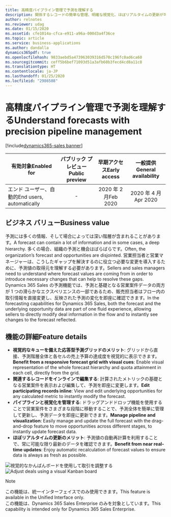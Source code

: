 ```yaml
---
title: 高精度パイプライン管理で予測を理解する
description: 関係するレコードの簡単な管理、明確な視覚化、ほぼリアルタイムの更新が可能であり、これによって予測精度が向上します。
author: relnotes
ms.reviewer: udag
ms.date: 01/15/2020
ms.assetid: cfe1014a-cfca-e911-a96a-000d3a4f36ce
ms.topic: article
ms.service: business-applications
ms.author: dandalla
dynamics365pdf: true
ms.openlocfilehash: 9833aebd5a473963039316d570c196fc0ad6ca60
ms.sourcegitcommit: ceff5b6bef71093d51a3afb60b3fecd4cd8a11c8
ms.translationtype: HT
ms.contentlocale: ja-JP
ms.lasthandoff: 01/25/2020
ms.locfileid: "2986588"
---
```

# <a name="understand-forecasts-with-precision-pipeline-management"></a><span data-ttu-id="c5951-103">高精度パイプライン管理で予測を理解する</span><span class="sxs-lookup"><span data-stu-id="c5951-103">Understand forecasts with precision pipeline management</span></span>
[!include[dynamics365-sales banner](../includes/dynamics365-sales.md)]

| <span data-ttu-id="c5951-104">有効対象</span><span class="sxs-lookup"><span data-stu-id="c5951-104">Enabled for</span></span>    |  <span data-ttu-id="c5951-105">パブリック プレビュー</span><span class="sxs-lookup"><span data-stu-id="c5951-105">Public preview</span></span> | <span data-ttu-id="c5951-106">早期アクセス</span><span class="sxs-lookup"><span data-stu-id="c5951-106">Early access</span></span> | <span data-ttu-id="c5951-107">一般提供</span><span class="sxs-lookup"><span data-stu-id="c5951-107">General availability</span></span> | 
| ---------- | :----------: |:----------: |:----------: |
|<span data-ttu-id="c5951-108">エンド ユーザー、自動的</span><span class="sxs-lookup"><span data-stu-id="c5951-108">End users, automatically</span></span>|-|<span data-ttu-id="c5951-109">2020 年 2 月</span><span class="sxs-lookup"><span data-stu-id="c5951-109">Feb 2020</span></span>| <span data-ttu-id="c5951-110">2020 年 4 月</span><span class="sxs-lookup"><span data-stu-id="c5951-110">Apr 2020</span></span>|


## <a name="business-value"></a><span data-ttu-id="c5951-111">ビジネス バリュー</span><span class="sxs-lookup"><span data-stu-id="c5951-111">Business value</span></span>
<!-- bv start -->
<span data-ttu-id="c5951-112">予測には多くの情報、そして場合によっては深い階層が含まれることがあります。</span><span class="sxs-lookup"><span data-stu-id="c5951-112">A forecast can contain a lot of information and in some cases, a deep hierarchy.</span></span> <span data-ttu-id="c5951-113">多くの場合、組織の予測と機会はばらばらです。</span><span class="sxs-lookup"><span data-stu-id="c5951-113">Often, the organization’s forecast and opportunities are disjointed.</span></span> <span data-ttu-id="c5951-114">営業担当者と営業マネージャーは、こうしたギャップを解決するのに役立つ必要な変更を導入するために、予測値の取得元を理解する必要があります。</span><span class="sxs-lookup"><span data-stu-id="c5951-114">Sellers and sales managers need to understand where forecast values are coming from in order to introduce necessary changes that can help to resolve these gaps.</span></span> <span data-ttu-id="c5951-115">Dynamics 365 Sales の予測機能では、予測と基礎となる営業案件データの両方が 1 つの滑らかなエクスペリエンスの一部であるため、販売担当者はフロー内の取引情報を直接変更し、反映された予測の変化を即座に確認できます。</span><span class="sxs-lookup"><span data-stu-id="c5951-115">In the forecasting capabilities for Dynamics 365 Sales, both the forecast and the underlying opportunity data are part of one fluid experience, allowing sellers to directly modify deal information in the flow and to instantly see changes to the forecast reflected.</span></span>
<!-- bv end -->



## <a name="feature-details"></a><span data-ttu-id="c5951-116">機能の詳細</span><span class="sxs-lookup"><span data-stu-id="c5951-116">Feature details</span></span>
<!--feature detail start -->
- <span data-ttu-id="c5951-117">**視覚的なキューを備えた応答型予測グリッドのメリット**: グリッドから直接、予測階層全体と各セルの売上予算の達成度を視覚的に表示できます。</span><span class="sxs-lookup"><span data-stu-id="c5951-117">**Benefit from a responsive forecast grid with visual cues**: Enable visual representation of the whole forecast hierarchy and quota attainment in each cell, directly from the grid.</span></span>
- <span data-ttu-id="c5951-118">**関連するレコードをインラインで編集する**: 計算されたメトリックの基礎となる営業案件を表示および編集して、予測を即座に変更します。</span><span class="sxs-lookup"><span data-stu-id="c5951-118">**Edit participating records inline**: View and edit underlying opportunities for any calculated metric to instantly modify the forecast.</span></span>
- <span data-ttu-id="c5951-119">**パイプラインと視覚化を管理する**: ドラッグアンドドロップ機能を使用することで営業案件をさまざまな段階に移動することで、予測全体を簡単に管理して更新し、予測データを即座に更新できます。</span><span class="sxs-lookup"><span data-stu-id="c5951-119">**Manage pipeline and visualization**: Easily manage and update the full forecast with the drag-and-drop feature to move opportunities across different stages, to instantly update forecast data.</span></span>
- <span data-ttu-id="c5951-120">**ほぼリアルタイムの更新のメリット**: 予測値の自動再計算を利用することで、常に可能な限り最新のデータを確認できます。</span><span class="sxs-lookup"><span data-stu-id="c5951-120">**Benefit from near real-time updates**: Enjoy automatic recalculation of forecast values to ensure data is always as fresh as possible.</span></span>
<!--feature detail end -->


<span data-ttu-id="c5951-121">![視覚的なかんばんボードを使用して取引を調整する](media/forecasting_kanban.png "視覚的なかんばんボードを使用して取引を調整する。")</span><span class="sxs-lookup"><span data-stu-id="c5951-121">![Adjust deals using a visual Kanban board](media/forecasting_kanban.png "Adjust deals using a visual Kanban board.")</span></span>
<!-- Picture 1 -->

> [!NOTE]
> <span data-ttu-id="c5951-122">この機能は、統一インターフェイスでのみ使用できます。</span><span class="sxs-lookup"><span data-stu-id="c5951-122">This feature is available in the Unified Interface only.</span></span><br>
> <span data-ttu-id="c5951-123">この機能は、Dynamics 365 Sales Enterprise のみを対象としています。</span><span class="sxs-lookup"><span data-stu-id="c5951-123">This capability is intended only for Dynamics 365 Sales Enterprise.</span></span>






